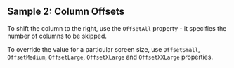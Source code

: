 ## Sample 2: Column Offsets

To shift the column to the right, use the `OffsetAll` property - it specifies the number of columns to be skipped.

To override the value for a particular screen size, use `OffsetSmall`, `OffsetMedium`, `OffsetLarge`, `OffsetXLarge` and `OffsetXXLarge` properties.
